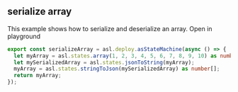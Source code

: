 

## serialize array

This example shows how to serialize and deserialize an array. Open in playground

``` typescript
export const serializeArray = asl.deploy.asStateMachine(async () => {
  let myArray = asl.states.array(1, 2, 3, 4, 5, 6, 7, 8, 9, 10) as number[];
  let mySerializedArray = asl.states.jsonToString(myArray);
  myArray = asl.states.stringToJson(mySerializedArray) as number[];
  return myArray;
});
````
